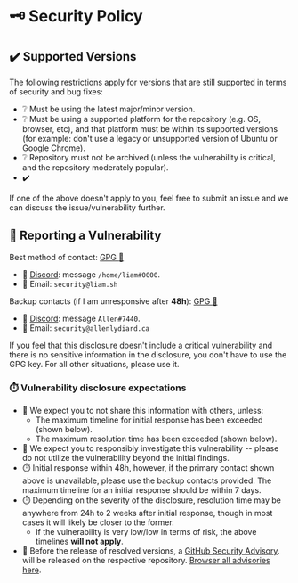 <!-- THIS FILE IS GENERATED! DO NOT EDIT! Maintained by Terraform. -->
# :old_key: Security Policy

## :heavy_check_mark: Supported Versions

The following restrictions apply for versions that are still supported in terms of security and bug fixes:

   * :grey_question: Must be using the latest major/minor version.
   * :grey_question: Must be using a supported platform for the repository (e.g. OS, browser, etc), and that platform must
     be within its supported versions (for example: don't use a legacy or unsupported version of Ubuntu or
     Google Chrome).
   * :grey_question: Repository must not be archived (unless the vulnerability is critical, and the repository moderately
     popular).
   * :heavy_check_mark:

If one of the above doesn't apply to you, feel free to submit an issue and we can discuss the
issue/vulnerability further.


## :lady_beetle: Reporting a Vulnerability

Best method of contact: [GPG :key:](https://github.com/lrstanley.gpg)

   * :speech_balloon: [Discord][chat]: message `/home/liam#0000`.
   * :email: Email: `security@liam.sh`

Backup contacts (if I am unresponsive after **48h**): [GPG :key:](https://github.com/FM1337.gpg)
   * :speech_balloon: [Discord][chat]: message `Allen#7440`.
   * :email: Email: `security@allenlydiard.ca`

If you feel that this disclosure doesn't include a critical vulnerability and there is no sensitive
information in the disclosure, you don't have to use the GPG key. For all other situations, please
use it.

### :stopwatch: Vulnerability disclosure expectations

   * :no_bell: We expect you to not share this information with others, unless:
       * The maximum timeline for initial response has been exceeded (shown below).
       * The maximum resolution time has been exceeded (shown below).
   * :mag_right: We expect you to responsibly investigate this vulnerability -- please do not utilize the
     vulnerability beyond the initial findings.
   * :stopwatch: Initial response within 48h, however, if the primary contact shown above is unavailable, please
     use the backup contacts provided. The maximum timeline for an initial response should be within
     7 days.
   * :stopwatch: Depending on the severity of the disclosure, resolution time may be anywhere from 24h to 2
     weeks after initial response, though in most cases it will likely be closer to the former.
       * If the vulnerability is very low/low in terms of risk, the above timelines **will not apply**.
   * :toolbox: Before the release of resolved versions, a [GitHub Security Advisory][advisory-docs].
     will be released on the respective repository. [Browser all advisories here][advisory].

<!-- definitions -->
[chat]: https://liam.sh/chat
[advisory]: https://github.com/advisories?query=type%3Areviewed+ecosystem%3Ago
[advisory-docs]: https://docs.github.com/en/code-security/repository-security-advisories/creating-a-repository-security-advisory
